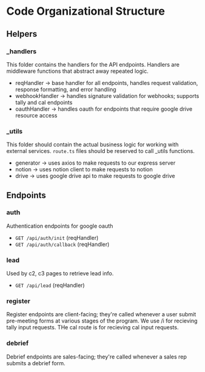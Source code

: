 # Code Organizational Structure

## Helpers

### \_handlers

This folder contains the handlers for the API endpoints. Handlers are middleware functions that abstract away repeated logic.

- reqHandler -> base handler for all endpoints, handles request validation, response formatting, and error handling
- webhookHandler -> handles signature validation for webhooks; supports tally and cal endpoints
- oauthHandler -> handles oauth for endpoints that require google drive resource access

### \_utils

This folder should contain the actual business logic for working with external services. `route.ts` files should be reserved to call \_utils functions.

- generator -> uses axios to make requests to our express server
- notion -> uses notion client to make requests to notion
- drive -> uses google drive api to make requests to google drive

## Endpoints

### auth

Authentication endpoints for google oauth

- `GET /api/auth/init` (reqHandler)
- `GET /api/auth/callback` (reqHandler)

### lead

Used by c2, c3 pages to retrieve lead info.

- `GET /api/lead` (reqHandler)

### register

Register endpoints are client-facing; they're called whenever a user submit pre-meeting forms at various stages of the program. We use /i for recieving tally input requests. THe cal route is for recieving cal input requests.

### debrief

Debrief endpoints are sales-facing; they're called whenever a sales rep submits a debrief form.
